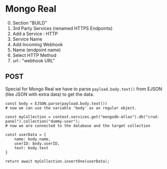 # Mongo Real

0. Section "BUILD"
1. 3rd Party Services (renamed HTTPS Endpoints)
2. Add a Service : HTTP
3. Service Name
4. Add Incoming Webhook
5. Name (endpoint name)
6. Select HTTP Method
7. url : "webhook URL"


## POST
Special for Mongo Real we have to parse `payload.body.text()` from EJSON (like JSON with extra data) to get the data.
```
const body = EJSON.parse(payload.body.text())
# now we can use the variable 'body' as an regular object.

const myCollection = context.services.get("mongodb-atlas").db("crud-panel").collection("dummy-user");
# now we are connected to the database and the target collection

const userData = {
    name: body.name,
    userID: body.userID,
    text: body.text
}

return await myCollection.insertOne(userData);
```